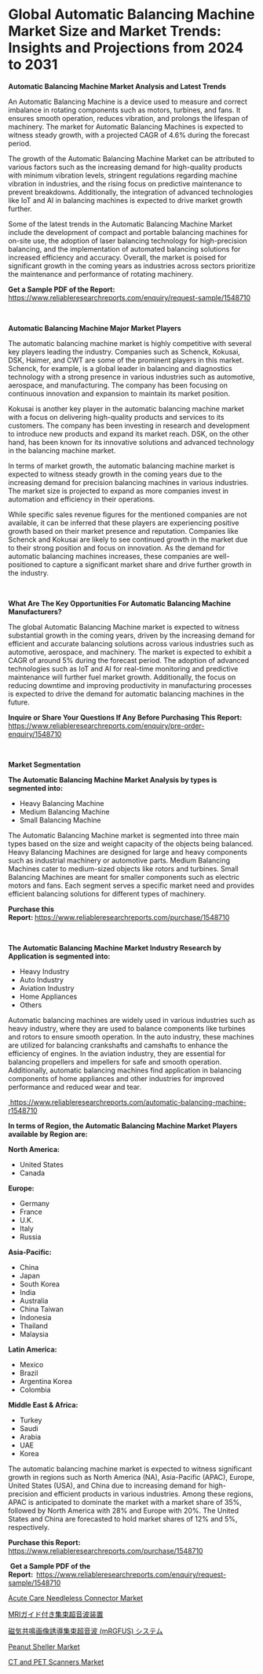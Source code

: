 <p><h1>Global Automatic Balancing Machine Market Size and Market Trends: Insights and Projections from 2024 to 2031</h1></p><p><strong>Automatic Balancing Machine Market Analysis and Latest Trends</strong></p>
<p><p>An Automatic Balancing Machine is a device used to measure and correct imbalance in rotating components such as motors, turbines, and fans. It ensures smooth operation, reduces vibration, and prolongs the lifespan of machinery. The market for Automatic Balancing Machines is expected to witness steady growth, with a projected CAGR of 4.6% during the forecast period.</p><p>The growth of the Automatic Balancing Machine Market can be attributed to various factors such as the increasing demand for high-quality products with minimum vibration levels, stringent regulations regarding machine vibration in industries, and the rising focus on predictive maintenance to prevent breakdowns. Additionally, the integration of advanced technologies like IoT and AI in balancing machines is expected to drive market growth further.</p><p>Some of the latest trends in the Automatic Balancing Machine Market include the development of compact and portable balancing machines for on-site use, the adoption of laser balancing technology for high-precision balancing, and the implementation of automated balancing solutions for increased efficiency and accuracy. Overall, the market is poised for significant growth in the coming years as industries across sectors prioritize the maintenance and performance of rotating machinery.</p></p>
<p><strong>Get a Sample PDF of the Report:&nbsp;</strong> <a href="https://www.reliableresearchreports.com/enquiry/request-sample/1548710">https://www.reliableresearchreports.com/enquiry/request-sample/1548710</a></p>
<p>&nbsp;</p>
<p><strong>Automatic Balancing Machine Major Market Players</strong></p>
<p><p>The automatic balancing machine market is highly competitive with several key players leading the industry. Companies such as Schenck, Kokusai, DSK, Haimer, and CWT are some of the prominent players in this market. Schenck, for example, is a global leader in balancing and diagnostics technology with a strong presence in various industries such as automotive, aerospace, and manufacturing. The company has been focusing on continuous innovation and expansion to maintain its market position.</p><p>Kokusai is another key player in the automatic balancing machine market with a focus on delivering high-quality products and services to its customers. The company has been investing in research and development to introduce new products and expand its market reach. DSK, on the other hand, has been known for its innovative solutions and advanced technology in the balancing machine market.</p><p>In terms of market growth, the automatic balancing machine market is expected to witness steady growth in the coming years due to the increasing demand for precision balancing machines in various industries. The market size is projected to expand as more companies invest in automation and efficiency in their operations.</p><p>While specific sales revenue figures for the mentioned companies are not available, it can be inferred that these players are experiencing positive growth based on their market presence and reputation. Companies like Schenck and Kokusai are likely to see continued growth in the market due to their strong position and focus on innovation. As the demand for automatic balancing machines increases, these companies are well-positioned to capture a significant market share and drive further growth in the industry.</p></p>
<p>&nbsp;</p>
<p><strong>What Are The Key Opportunities For Automatic Balancing Machine Manufacturers?</strong></p>
<p><p>The global Automatic Balancing Machine market is expected to witness substantial growth in the coming years, driven by the increasing demand for efficient and accurate balancing solutions across various industries such as automotive, aerospace, and machinery. The market is expected to exhibit a CAGR of around 5% during the forecast period. The adoption of advanced technologies such as IoT and AI for real-time monitoring and predictive maintenance will further fuel market growth. Additionally, the focus on reducing downtime and improving productivity in manufacturing processes is expected to drive the demand for automatic balancing machines in the future.</p></p>
<p><strong>Inquire or Share Your Questions If Any Before Purchasing This Report:</strong> <a href="https://www.reliableresearchreports.com/enquiry/pre-order-enquiry/1548710">https://www.reliableresearchreports.com/enquiry/pre-order-enquiry/1548710</a></p>
<p>&nbsp;</p>
<p><strong>Market Segmentation</strong></p>
<p><strong>The Automatic Balancing Machine Market Analysis by types is segmented into:</strong></p>
<p><ul><li>Heavy Balancing Machine</li><li>Medium Balancing Machine</li><li>Small Balancing Machine</li></ul></p>
<p><p>The Automatic Balancing Machine market is segmented into three main types based on the size and weight capacity of the objects being balanced. Heavy Balancing Machines are designed for large and heavy components such as industrial machinery or automotive parts. Medium Balancing Machines cater to medium-sized objects like rotors and turbines. Small Balancing Machines are meant for smaller components such as electric motors and fans. Each segment serves a specific market need and provides efficient balancing solutions for different types of machinery.</p></p>
<p><strong>Purchase this Report:&nbsp;</strong><a href="https://www.reliableresearchreports.com/purchase/1548710">https://www.reliableresearchreports.com/purchase/1548710</a></p>
<p>&nbsp;</p>
<p><strong>The Automatic Balancing Machine Market Industry Research by Application is segmented into:</strong></p>
<p><ul><li>Heavy Industry</li><li>Auto Industry</li><li>Aviation Industry</li><li>Home Appliances</li><li>Others</li></ul></p>
<p><p>Automatic balancing machines are widely used in various industries such as heavy industry, where they are used to balance components like turbines and rotors to ensure smooth operation. In the auto industry, these machines are utilized for balancing crankshafts and camshafts to enhance the efficiency of engines. In the aviation industry, they are essential for balancing propellers and impellers for safe and smooth operation. Additionally, automatic balancing machines find application in balancing components of home appliances and other industries for improved performance and reduced wear and tear.</p></p>
<p><a href="https://www.reliableresearchreports.com/automatic-balancing-machine-r1548710">&nbsp;https://www.reliableresearchreports.com/automatic-balancing-machine-r1548710</a></p>
<p><strong>In terms of Region, the Automatic Balancing Machine Market Players available by Region are:</strong></p>
<p>
    <p> <strong> North America: </strong>
        <ul>
            <li>United States</li>
            <li>Canada</li>
        </ul>
        </p> 
    <p> <strong> Europe: </strong>
        <ul>
            <li>Germany</li>
            <li>France</li>
            <li>U.K.</li>
            <li>Italy</li>
            <li>Russia</li>
        </ul>
        </p> 
    <p> <strong> Asia-Pacific: </strong>
        <ul>
            <li>China</li>
            <li>Japan</li>
            <li>South Korea</li>
            <li>India</li>
            <li>Australia</li>
            <li>China Taiwan</li>
            <li>Indonesia</li>
            <li>Thailand</li>
            <li>Malaysia</li>
        </ul>
        </p> 
    <p> <strong> Latin America: </strong>
        <ul>
            <li>Mexico</li>
            <li>Brazil</li>
            <li>Argentina Korea</li>
            <li>Colombia</li>
        </ul>
        </p> 
    <p> <strong> Middle East & Africa: </strong>
        <ul>
            <li>Turkey</li>
            <li>Saudi</li>
            <li>Arabia</li>
            <li>UAE</li>
            <li>Korea</li>
        </ul>
    </p>
    </p>
<p><p>The automatic balancing machine market is expected to witness significant growth in regions such as North America (NA), Asia-Pacific (APAC), Europe, United States (USA), and China due to increasing demand for high-precision and efficient products in various industries. Among these regions, APAC is anticipated to dominate the market with a market share of 35%, followed by North America with 28% and Europe with 20%. The United States and China are forecasted to hold market shares of 12% and 5%, respectively.</p></p>
<p><strong>Purchase this Report: </strong><a href="https://www.reliableresearchreports.com/purchase/1548710">https://www.reliableresearchreports.com/purchase/1548710</a></p>
<p>&nbsp;<strong>Get a Sample PDF of the Report:&nbsp;&nbsp;</strong><a href="https://www.reliableresearchreports.com/enquiry/request-sample/1548710">https://www.reliableresearchreports.com/enquiry/request-sample/1548710</a></p>
<p><strong></strong></p>
<p><p><a href="https://www.linkedin.com/pulse/acute-care-needleless-connector-market-analysis-its-cagr-segmentation-frbuc">Acute Care Needleless Connector Market</a></p><p><a href="https://github.com/Andrewones2023/Market-Research-Report-List-1/blob/main/8978970157840.md">MRIガイド付き集束超音波装置</a></p><p><a href="https://github.com/hardee896/Market-Research-Report-List-1/blob/main/9009103157839.md">磁気共鳴画像誘導集束超音波 (mRGFUS) システム</a></p><p><a href="https://github.com/sonuprakash1/Market-Research-Report-List-3/blob/main/peanut-sheller-market.md">Peanut Sheller Market</a></p><p><a href="https://www.linkedin.com/pulse/deep-dive-ct-pet-scanners-market-itstrends-segmentation-h9tve">CT and PET Scanners Market</a></p></p>